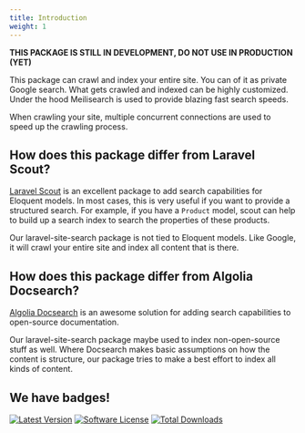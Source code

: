 ```yaml
---
title: Introduction
weight: 1
---
```


**THIS PACKAGE IS STILL IN DEVELOPMENT, DO NOT USE IN PRODUCTION (YET)**

This package can crawl and index your entire site. You can of it as private Google search. What gets crawled and indexed can be highly customized. Under the hood Meilisearch is used to provide blazing fast search speeds.

When crawling your site, multiple concurrent connections are used to speed up the crawling process.

## How does this package differ from Laravel Scout?

[Laravel Scout](https://laravel.com/docs/8.x/scout) is an excellent package to add search capabilities for Eloquent models. In most cases, this is very useful if you want to provide a structured search. For example, if you have a `Product` model, scout can help to build up a search index to search the properties of these products.

Our laravel-site-search package is not tied to Eloquent models. Like Google, it will crawl your entire site and index all content that is there.

## How does this package differ from Algolia Docsearch?

[Algolia Docsearch](https://laravel.com/docs/8.x/scout) is an awesome solution for adding search capabilities to open-source documentation. 

Our laravel-site-search package maybe used to index non-open-source stuff as well. Where Docsearch makes basic assumptions on how the content is structure, our package tries to make a best effort to index all kinds of content.

## We have badges!

<section class="article_badges">
    <a href="https://github.com/spatie/laravel-site-search/releases"><img src="https://img.shields.io/github/release/spatie/laravel-site-search.svg?style=flat-square" alt="Latest Version"></a>
    <a href="https://github.com/spatie/laravel-site-search/blob/master/LICENSE.md"><img src="https://img.shields.io/badge/license-MIT-brightgreen.svg?style=flat-square" alt="Software License"></a>
    <a href="https://packagist.org/packages/spatie/laravel-site-search"><img src="https://img.shields.io/packagist/dt/spatie/laravel-site-search.svg?style=flat-square" alt="Total Downloads"></a>
</section>
